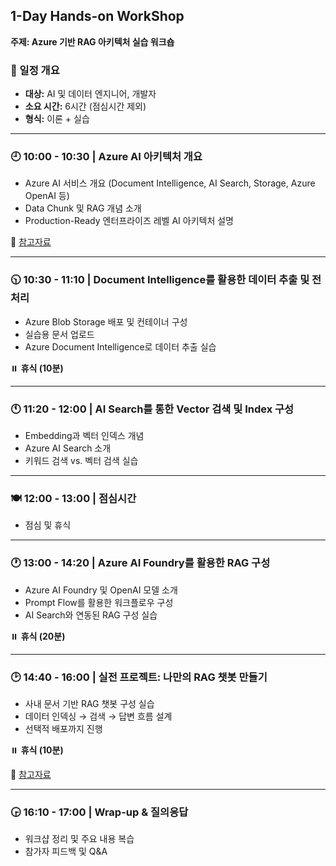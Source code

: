 ## 1-Day Hands-on WorkShop

**주제: Azure 기반 RAG 아키텍처 실습 워크숍**

### 📅 일정 개요

- **대상:** AI 및 데이터 엔지니어, 개발자  
- **소요 시간:** 6시간 (점심시간 제외)  
- **형식:** 이론 + 실습  

---

### 🕘 10:00 - 10:30 | Azure AI 아키텍처 개요

- Azure AI 서비스 개요 (Document Intelligence, AI Search, Storage, Azure OpenAI 등)  
- Data Chunk 및 RAG 개념 소개  
- Production-Ready 엔터프라이즈 레벨 AI 아키텍처 설명  

🔗 [참고자료]([https://www.notion.so/1d1a993dcec780baa5e1fd1ce27c6fca?pvs=21](https://breezy-viscount-f8a.notion.site/Azure-AI-1d5a993dcec780778abed732d8038d78?pvs=4))

---

### 🕥 10:30 - 11:10 | Document Intelligence를 활용한 데이터 추출 및 전처리

- Azure Blob Storage 배포 및 컨테이너 구성  
- 실습용 문서 업로드  
- Azure Document Intelligence로 데이터 추출 실습  

⏸️ **휴식 (10분)**

---

### 🕚 11:20 - 12:00 | AI Search를 통한 Vector 검색 및 Index 구성

- Embedding과 벡터 인덱스 개념  
- Azure AI Search 소개  
- 키워드 검색 vs. 벡터 검색 실습  

---

### 🍽 12:00 - 13:00 | 점심시간

- 점심 및 휴식  

---

### 🕐 13:00 - 14:20 | Azure AI Foundry를 활용한 RAG 구성

- Azure AI Foundry 및 OpenAI 모델 소개  
- Prompt Flow를 활용한 워크플로우 구성  
- AI Search와 연동된 RAG 구성 실습  

⏸️ **휴식 (20분)**

---

### 🕑 14:40 - 16:00 | 실전 프로젝트: 나만의 RAG 챗봇 만들기

- 사내 문서 기반 RAG 챗봇 구성 실습  
- 데이터 인덱싱 → 검색 → 답변 흐름 설계  
- 선택적 배포까지 진행  

⏸️ **휴식 (10분)**

🔗 [참고자료](https://www.notion.so/1d1a993dcec7805daf27da816cc26e9a?pvs=21)

---

### 🕞 16:10 - 17:00 | Wrap-up & 질의응답

- 워크샵 정리 및 주요 내용 복습  
- 참가자 피드백 및 Q&A
